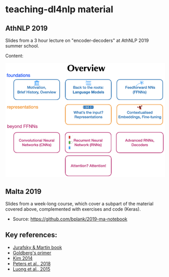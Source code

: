 # teaching-dl4nlp material

## AthNLP 2019

Slides from a 3 hour lecture on "encoder-decoders" at AthNLP 2019 summer school.

Content:

<img src="overview-concepts.png" width=500>


## Malta 2019

Slides from a week-long course, which cover a subpart of the material covered above, complemented with exercises and code (Keras).

* Source: https://github.com/bplank/2019-ma-notebook


## Key references:

* [Jurafsky & Martin book](https://web.stanford.edu/~jurafsky/slp3/)
* [Goldberg's primer](https://arxiv.org/abs/1510.00726)
* [Kim 2014](https://arxiv.org/abs/1408.5882)
* [Peters et al., 2018](https://arxiv.org/abs/1802.05365)
* [Luong et al., 2015](https://arxiv.org/abs/1508.04025)
